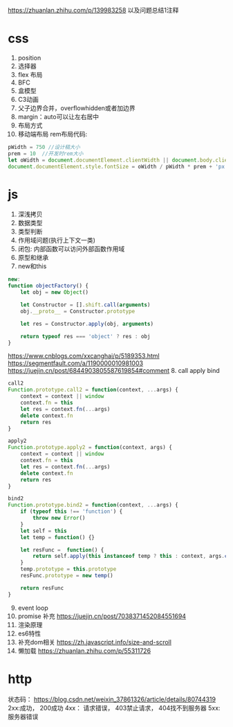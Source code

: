 https://zhuanlan.zhihu.com/p/139983258 
以及问题总结1注释

# css
1. position
2. 选择器
3. flex 布局
4. BFC
5. 盒模型
6. C3动画
7. 父子边界合并，overflowhidden或者加边界
8. margin：auto可以让左右居中
9. 布局方式
10. 移动端布局
rem布局代码:
```js
pWidth = 750 //设计稿大小
prem = 10  //开发时rem大小
let oWidth = document.documentElement.clientWidth || document.body.clientWidth
document.documentElement.style.fontSize = oWidth / pWidth * prem + 'px'
```

# js
1. 深浅拷贝
2. 数据类型
3. 类型判断
4. 作用域问题(执行上下文一类)
5. 闭包: 内部函数可以访问外部函数作用域
6. 原型和继承
7. new和this
```js
new: 
function objectFactory() {
    let obj = new Object()

    let Constructor = [].shift.call(arguments)
    obj.__proto__ = Constructor.prototype

    let res = Constructor.apply(obj, arguments)

    return typeof res === 'object' ? res : obj
}
```
https://www.cnblogs.com/xxcanghai/p/5189353.html
https://segmentfault.com/a/1190000010981003
https://juejin.cn/post/6844903805587619854#comment
8. call apply bind
```js
call2
Function.prototype.call2 = function(context, ...args) {
    context = context || window
    context.fn = this
    let res = context.fn(...args)
    delete context.fn
    return res
}

apply2
Function.prototype.apply2 = function(context, args) {
    context = context || window
    context.fn = this
    let res = context.fn(...args)
    delete context.fn
    return res
}

bind2 
Function.prototype.bind2 = function(context, ...args) {
    if (typeof this !== 'function') {
        throw new Error()
    }
    let self = this
    let temp = function() {}

    let resFunc =  function() {
        return self.apply(this instanceof temp ? this : context, args.concat(arguments))
    }
    temp.prototype = this.prototype
    resFunc.prototype = new temp()

    return resFunc
}
```
9. event loop
10. promise
补充
https://juejin.cn/post/7038371452084551694
11. 渲染原理
12. es6特性
13. 补充dom相关
https://zh.javascript.info/size-and-scroll
14. 懒加载
https://zhuanlan.zhihu.com/p/55311726

# http
状态码：
https://blog.csdn.net/weixin_37861326/article/details/80744319
2xx:成功， 200成功
4xx： 请求错误， 403禁止请求， 404找不到服务器
5xx: 服务器错误